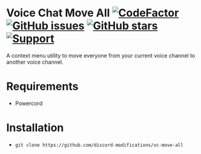 # Voice Chat Move All [![CodeFactor](https://www.codefactor.io/repository/github/discord-modifications/vc-move-all/badge)](https://www.codefactor.io/repository/github/discord-modifications/vc-move-all) [![GitHub issues](https://img.shields.io/github/issues/slow/vc-move-all?style=flat)](https://github.com/discord-modifications/vc-move-all/issues) [![GitHub stars](https://img.shields.io/github/stars/slow/vc-move-all?style=flat)](https://github.com/discord-modifications/vc-move-all/stargazers) [![Support](https://img.shields.io/discord/887015827134632057)](https://discord.gg/HQ5N7Rcajc)

A context menu utility to move everyone from your current voice channel to another voice channel.

# Requirements

-  Powercord

# Installation

-  `git clone https://github.com/discord-modifications/vc-move-all`
